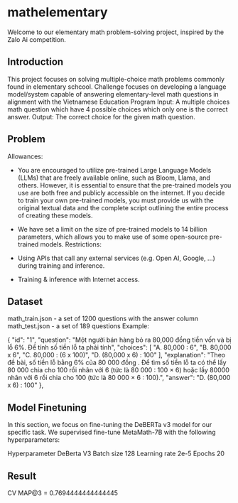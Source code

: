 # mathelementary
Welcome to our elementary math problem-solving project, inspired by the Zalo Ai competition.
## Introduction ##
This project focuses on solving multiple-choice math problems commonly found in elementary schcool. 
Challenge focuses on developing a language model/system capable of answering
elementary-level math questions in alignment with the Vietnamese Education Program
Input: A multiple choices math question which have 4 possible choices which only one is the
correct answer.
Output: The correct choice for the given math question.
## Problem ##

Allowances:
- You are encouraged to utilize pre-trained Large Language Models (LLMs) that are freely available
online, such as Bloom, Llama, and others. However, it is essential to ensure that the pre-trained models
you use are both free and publicly accessible on the internet. If you decide to train your own pre-trained
models, you must provide us with the original textual data and the complete script outlining the entire
process of creating these models.

- We have set a limit on the size of pre-trained models to 14 billion parameters, which allows you to make
use of some open-source pre-trained models.
Restrictions:
- Using APIs that call any external services (e.g. Open AI, Google, ...) during training and inference.
- Training & inference with Internet access.

## Dataset ##
math_train.json - a set of 1200 questions with the answer column
math_test.json - a set of 189 questions
Example:

{
         "id": "1",
         "question": "Một người bán hàng bỏ ra 80,000 đồng tiền vốn và bị lỗ 6%. Để tính số tiền lỗ ta phải tính",
         "choices": [
            "A. 80,000 : 6",
            "B. 80,000 x 6",
            "C. 80,000 : (6 x 100)",
            "D. (80,000 x 6) : 100"
         ],
         "explanation": "Theo đề bài, số tiền lỗ bằng 6% của 80 000 đồng . Để tìm số tiền lỗ ta có thể lấy 80 000 chia cho 100 rồi nhân với 6 (tức là 80 000 : 100 × 6) hoặc lấy 80000 nhân với 6 rồi chia cho 100 (tức là 80 000 × 6 : 100).",
         "answer": "D. (80,000 x 6) : 100"
      },
      

## Model Finetuning ## 
In this section, we focus on fine-tuning the DeBERTa v3 model for our specific task. 
We supervised fine-tune MetaMath-7B with the following hyperparameters:

Hyperparameter	DeBerta V3
Batch size	128
Learning rate	2e-5
Epochs	20

## Result ##

CV MAP@3 = 0.7694444444444445
